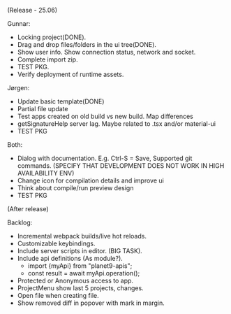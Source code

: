 (Release - 25.06)

Gunnar:
* Locking project(DONE).
* Drag and drop files/folders in the ui tree(DONE).
* Show user info. Show connection status, network and socket.
* Complete import zip.
* TEST PKG.
* Verify deployment of runtime assets.

Jørgen:
* Update basic template(DONE)
* Partial file update
* Test apps created on old build vs new build. Map differences
* getSignatureHelp server lag. Maybe related to .tsx and/or material-ui
* TEST PKG

Both:
* Dialog with documentation. E.g. Ctrl-S = Save, Supported git commands. (SPECIFY THAT DEVELOPMENT DOES NOT WORK IN HIGH AVAILABILITY ENV)
* Change icon for compilation details and improve ui
* Think about compile/run preview design
* TEST PKG

(After release)

Backlog:
* Incremental webpack builds/live hot reloads.
* Customizable keybindings.
* Include server scripts in editor. (BIG TASK).
* Include api definitions (As module?).
   - import {myApi} from "planet9-apis";
   - const result = await myApi.operation();
* Protected or Anonymous access to app.
* ProjectMenu show last 5 projects, changes.
* Open file when creating file.
* Show removed diff in popover with mark in margin.